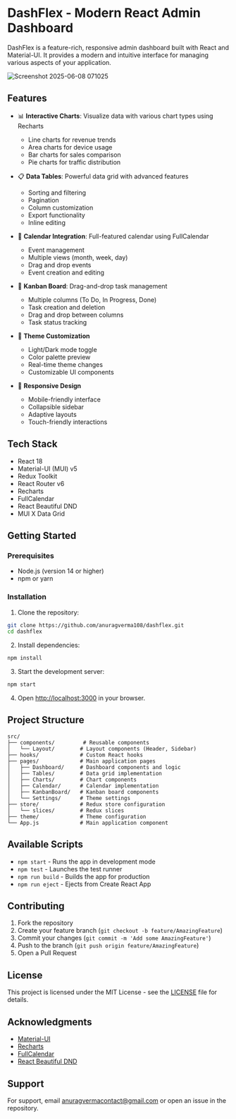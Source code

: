 # DashFlex - Modern React Admin Dashboard

DashFlex is a feature-rich, responsive admin dashboard built with React and Material-UI. It provides a modern and intuitive interface for managing various aspects of your application.


![Screenshot 2025-06-08 071025](https://github.com/user-attachments/assets/1006a2e0-2889-4e96-907f-3b498cbca626)


## Features

- 📊 **Interactive Charts**: Visualize data with various chart types using Recharts
  - Line charts for revenue trends
  - Area charts for device usage
  - Bar charts for sales comparison
  - Pie charts for traffic distribution

- 📋 **Data Tables**: Powerful data grid with advanced features
  - Sorting and filtering
  - Pagination
  - Column customization
  - Export functionality
  - Inline editing

- 📅 **Calendar Integration**: Full-featured calendar using FullCalendar
  - Event management
  - Multiple views (month, week, day)
  - Drag and drop events
  - Event creation and editing

- 📌 **Kanban Board**: Drag-and-drop task management
  - Multiple columns (To Do, In Progress, Done)
  - Task creation and deletion
  - Drag and drop between columns
  - Task status tracking

- 🎨 **Theme Customization**
  - Light/Dark mode toggle
  - Color palette preview
  - Real-time theme changes
  - Customizable UI components

- 📱 **Responsive Design**
  - Mobile-friendly interface
  - Collapsible sidebar
  - Adaptive layouts
  - Touch-friendly interactions

## Tech Stack

- React 18
- Material-UI (MUI) v5
- Redux Toolkit
- React Router v6
- Recharts
- FullCalendar
- React Beautiful DND
- MUI X Data Grid

## Getting Started

### Prerequisites

- Node.js (version 14 or higher)
- npm or yarn

### Installation

1. Clone the repository:
```bash
git clone https://github.com/anuragverma108/dashflex.git
cd dashflex
```

2. Install dependencies:
```bash
npm install
```

3. Start the development server:
```bash
npm start
```

4. Open [http://localhost:3000](http://localhost:3000) in your browser.

## Project Structure

```
src/
├── components/         # Reusable components
│   └── Layout/        # Layout components (Header, Sidebar)
├── hooks/             # Custom React hooks
├── pages/             # Main application pages
│   ├── Dashboard/     # Dashboard components and logic
│   ├── Tables/        # Data grid implementation
│   ├── Charts/        # Chart components
│   ├── Calendar/      # Calendar implementation
│   ├── KanbanBoard/   # Kanban board components
│   └── Settings/      # Theme settings
├── store/             # Redux store configuration
│   └── slices/        # Redux slices
├── theme/             # Theme configuration
└── App.js             # Main application component
```

## Available Scripts

- `npm start` - Runs the app in development mode
- `npm test` - Launches the test runner
- `npm run build` - Builds the app for production
- `npm run eject` - Ejects from Create React App

## Contributing

1. Fork the repository
2. Create your feature branch (`git checkout -b feature/AmazingFeature`)
3. Commit your changes (`git commit -m 'Add some AmazingFeature'`)
4. Push to the branch (`git push origin feature/AmazingFeature`)
5. Open a Pull Request

## License

This project is licensed under the MIT License - see the [LICENSE](LICENSE) file for details.

## Acknowledgments

- [Material-UI](https://mui.com/)
- [Recharts](https://recharts.org/)
- [FullCalendar](https://fullcalendar.io/)
- [React Beautiful DND](https://github.com/atlassian/react-beautiful-dnd)

## Support

For support, email anuragvermacontact@gmail.com or open an issue in the repository.


